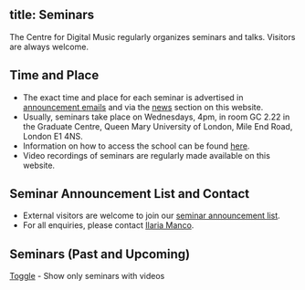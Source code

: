 title: Seminars
---------

The Centre for Digital Music regularly organizes seminars and talks. Visitors are always welcome. 

Time and Place
--------

* The exact time and place for each seminar is advertised in <a href="http://www.lists.qmul.ac.uk/sympa/info/eecs-c4dm-seminars">announcement emails</a> and via the <a href="/news/">news</a> section on this website.
* Usually, seminars take place on Wednesdays, 4pm, in room GC 2.22 in the Graduate Centre, Queen Mary University of London, Mile End Road, London E1 4NS.
* Information on how to access the school can be found <a href="http://www.eecs.qmul.ac.uk/contact-us">here</a>.
* Video recordings of seminars are regularly made available on this website.

Seminar Announcement List and Contact
--------
* External visitors are welcome to join our <a href="http://www.lists.qmul.ac.uk/sympa/info/eecs-c4dm-seminars">seminar announcement list</a>.
* For all enquiries, please contact <a href="http://eecs.qmul.ac.uk/profiles/mancoilaria-1.html">Ilaria Manco</a>.


Seminars (Past and Upcoming)
--------
<span onclick="elements = document.getElementsByClassName('sem_no_video');for (var i = 0; i < elements.length; i++) {elements[i].style.display = elements[i].style.display == 'list-item' ? 'none' : 'list-item';};"><u>Toggle</u> - Show only seminars with videos</span>
<ul>
<!--%
from datetime import datetime
posts = [p for p in pages if "post" in p] # get all blog post pages
posts.sort(key=lambda p: p.get("date"), reverse=True) # sort post pages by date
for p in posts:
    if 'seminar' in p.post.lower():
       date = datetime.strptime(p.date, "%Y-%m-%d").strftime("%Y-%m-%d")
       poststring = p.post.replace('C4DM Seminar - ','')
       poststring = poststring.replace('C4DM Seminar','')
       if (('seminar' in p.post.lower()) and ('video' in p.post.lower()) and ('available' in p.post.lower()) ):
          print '<li class="sem_with_video" style="display: list-item;">%s: <a href="%s">%s</a></li>' % (date, p.url, poststring) # html list item
       else:
          print '<li class="sem_no_video" style="display: list-item;">%s: <a href="%s">%s</a></li>' % (date, p.url, poststring) # html list item
%-->
</ul>


